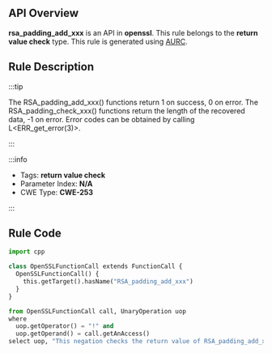 ---
---


## API Overview
**rsa_padding_add_xxx** is an API in **openssl**. This rule belongs to the **return value check** type. This rule is generated using [AURC](../../tools/AURC).
## Rule Description

:::tip

The RSA_padding_add_xxx() functions return 1 on success, 0 on error. The RSA_padding_check_xxx() functions return the length of the recovered data, -1 on error. Error codes can be obtained by calling L\<ERR_get_error(3)\>.

:::

:::info

- Tags: **return value check**
- Parameter Index: **N/A**
- CWE Type: **CWE-253**

:::

## Rule Code
```python
import cpp

class OpenSSLFunctionCall extends FunctionCall {
  OpenSSLFunctionCall() {
    this.getTarget().hasName("RSA_padding_add_xxx")
  }
}

from OpenSSLFunctionCall call, UnaryOperation uop
where
  uop.getOperator() = "!" and
  uop.getOperand() = call.getAnAccess()
select uop, "This negation checks the return value of RSA_padding_add_xxx."
```